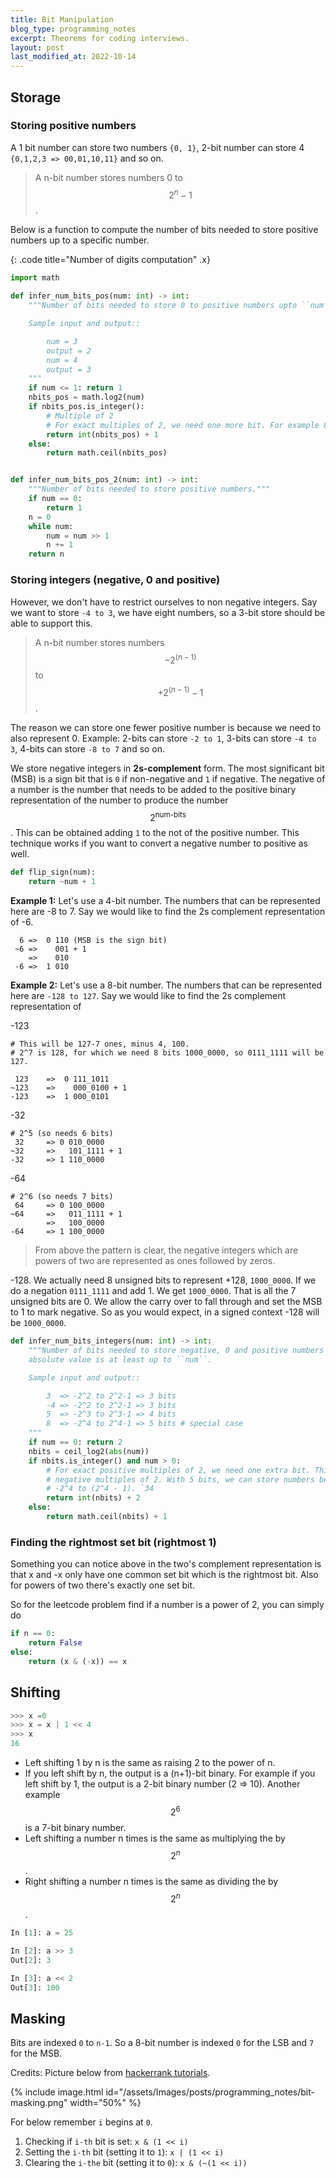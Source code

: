 ```yaml
---
title: Bit Manipulation
blog_type: programming_notes
excerpt: Theorems for coding interviews.
layout: post
last_modified_at: 2022-10-14
---
```


## Storage
### Storing positive numbers
A 1 bit number can store two numbers `{0, 1}`, 2-bit number can store 4
`{0,1,2,3 => 00,01,10,11}` and so on.

> A n-bit number stores numbers 0 to $$2^n-1$$.

Below is a function to compute the number of bits needed to store positive numbers up to a specific
number. <br/>

{: .code title="Number of digits computation" .x}
``` python
import math

def infer_num_bits_pos(num: int) -> int:
    """Number of bits needed to store 0 to positive numbers upto ``num``.

    Sample input and output::

        num = 3
        output = 2
        num = 4
        output = 3
    """
    if num <= 1: return 1
    nbits_pos = math.log2(num)
    if nbits_pos.is_integer():
        # Multiple of 2
        # For exact multiples of 2, we need one more bit. For example 8 = 2^3 => 1000.
        return int(nbits_pos) + 1
    else:
        return math.ceil(nbits_pos)


def infer_num_bits_pos_2(num: int) -> int:
    """Number of bits needed to store positive numbers."""
    if num == 0:
        return 1
    n = 0
    while num:
        num = num >> 1
        n += 1
    return n
```

### Storing integers (negative, 0 and positive)

However, we don't have to restrict ourselves to non negative integers. Say we want to store
`-4 to 3`, we have eight numbers, so a 3-bit store should be able to support this.

> A n-bit number stores numbers $$-2^{(n-1)}$$ to $$+2^{(n-1)} - 1$$.

The reason we can store one fewer positive number is because we need to also represent 0.
Example: 2-bits can store `-2 to 1`, 3-bits can store `-4 to 3`, 4-bits can store `-8 to 7` and so on.

We store negative integers in **2s-complement** form. The most significant bit (MSB) is
a sign bit that is `0` if non-negative and `1` if negative. The negative of a number is the number
that needs to be added to the positive binary representation of the number to produce the
number $$2^{\text{num-bits}}$$. This can be obtained adding `1` to the not of the
positive number. This technique works if you want to convert a negative number to positive
as well.

``` python
def flip_sign(num):
    return ~num + 1
```

**Example 1:**
Let's use a 4-bit number. The numbers that can be represented here are -8 to 7. Say
we would like to find the 2s complement representation of -6.

```
  6 =>  0 110 (MSB is the sign bit)
 ~6 =>    001 + 1
    =>    010
 -6 =>  1 010
```

**Example 2:**
Let's use a 8-bit number. The numbers that can be represented here are `-128 to 127`. Say
we would like to find the 2s complement representation of

-123
```
# This will be 127-7 ones, minus 4, 100.
# 2^7 is 128, for which we need 8 bits 1000_0000, so 0111_1111 will be 127.

 123    =>  0 111_1011
~123    =>    000_0100 + 1
-123    =>  1 000_0101
```

-32
```
# 2^5 (so needs 6 bits)
 32     => 0 010_0000
~32     =>   101_1111 + 1
-32     => 1 110_0000
```

-64
```
# 2^6 (so needs 7 bits)
 64     => 0 100_0000
~64     =>   011_1111 + 1
        =>   100_0000
-64     => 1 100_0000
```
> From above the pattern is clear, the negative integers which are powers of two are
> represented as ones followed by zeros.


-128. We actually need 8 unsigned bits to represent +128, `1000_0000`. If we do a negation
`0111_1111` and add 1. We get `1000_0000`. That is all the 7 unsigned bits are 0. We allow
the carry over to fall through and set the MSB to 1 to mark negative. So as you would
expect, in a signed context -128 will be `1000_0000`.

``` python
def infer_num_bits_integers(num: int) -> int:
    """Number of bits needed to store negative, 0 and positive numbers with
    absolute value is at least up to ``num``.

    Sample input and output::

        3  => -2^2 to 2^2-1 => 3 bits
        -4 => -2^2 to 2^2-1 => 3 bits
        5  => -2^3 to 2^3-1 => 4 bits
        8  => -2^4 to 2^4-1 => 5 bits # special case
    """
    if num == 0: return 2
    nbits = ceil_log2(abs(num))
    if nbits.is_integer() and num > 0:
        # For exact positive multiples of 2, we need one extra bit. This is not true for
        # negative multiples of 2. With 5 bits, we can store numbers between -16 to 15, ie.,
        # -2^4 to (2^4 - 1). `34
        return int(nbits) + 2
    else:
        return math.ceil(nbits) + 1
```

### Finding the rightmost set bit (rightmost 1)
Something you can notice above in the two's complement representation is that x and -x only have one common set bit which is the rightmost bit. Also for powers of two there's exactly one set bit.

So for the leetcode problem find if a number is a power of 2, you can simply do
``` python
if n == 0:
    return False
else:
    return (x & (-x)) == x
```

## Shifting
``` python
>>> x =0
>>> x = x | 1 << 4
>>> x
16
```

- Left shifting 1 by n is the same as raising 2 to the power of n.
- If you left shift by n, the output is a (n+1)-bit binary.  For example if you left
shift by 1, the output is a 2-bit binary number (2 => 10). Another example $$2^6$$ is
a 7-bit binary number.
- Left shifting a number n times is the same as multiplying the by $$2^n$$.
- Right shifting a number n times is the same as dividing the by $$2^n$$.

``` python
In [1]: a = 25

In [2]: a >> 3
Out[2]: 3

In [3]: a << 2
Out[3]: 100
```

## Masking
Bits are indexed `0` to `n-1`. So a 8-bit number is indexed `0` for the LSB and `7` for the MSB.

Credits: Picture below from [hackerrank tutorials](https://youtu.be/NLKQEOgBAnw).

{% include image.html id="/assets/Images/posts/programming_notes/bit-masking.png" width="50%" %}

For below remember `i` begins at `0`.

1. Checking if `i-th` bit is set: `x & (1 << i)`
2. Setting the `i-th` bit (setting it to `1`): `x | (1 << i)`
3. Clearing the `i-the` bit (setting it to `0`): `x & (~(1 << i))`
